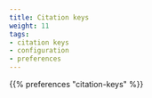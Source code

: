 ```yaml
---
title: Citation keys
weight: 11
tags:
- citation keys
- configuration
- preferences
---
```


{{% preferences "citation-keys" %}}
